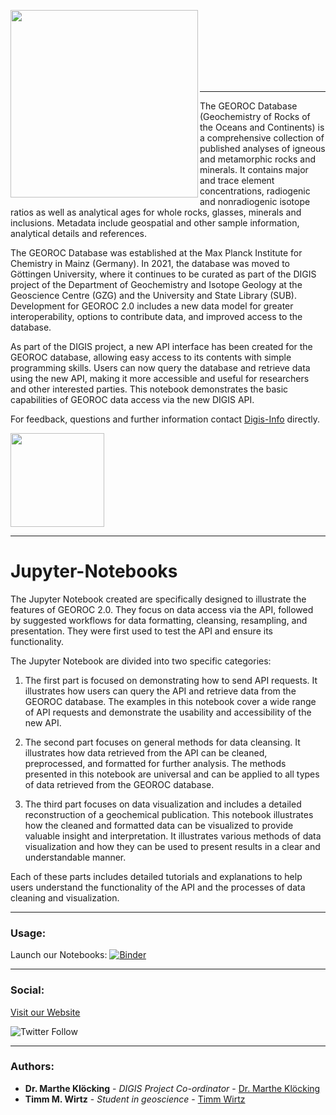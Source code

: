 <img src="https://pbs.twimg.com/media/E0m6c9FX0AIX0p1.png" style="height:300px" align="left"/> <br><br>

<br/>
<br/>
<br/>
<br/>



***

The GEOROC Database (Geochemistry of Rocks of the Oceans and Continents) is a comprehensive collection of published analyses of igneous and metamorphic rocks and minerals. It contains major and trace element concentrations, radiogenic and nonradiogenic isotope ratios as well as analytical ages for whole rocks, glasses, minerals and inclusions. Metadata include geospatial and other sample information, analytical details and references.

The GEOROC Database was established at the Max Planck Institute for Chemistry in Mainz (Germany). In 2021, the database was moved to Göttingen University, where it continues to be curated as part of the DIGIS project of the Department of Geochemistry and Isotope Geology at the Geoscience Centre (GZG) and the University and State Library (SUB). Development for GEOROC 2.0 includes a new data model for greater interoperability, options to contribute data, and improved access to the database.

As part of the DIGIS project, a new API interface has been created for the GEOROC database, allowing easy access to its contents
with simple programming skills. Users can now query the database and retrieve data using the new API, making it more accessible 
and useful for researchers and other interested parties. This notebook demonstrates the basic capabilities of GEOROC data access via the new DIGIS API. 

For feedback, questions and further information contact [Digis-Info](mailto:digis-info@uni-goettingen.de) directly.


<img src="https://mirrors.creativecommons.org/presskit/buttons/88x31/png/by-nc-sa.png" width="150" />

***

# Jupyter-Notebooks

The Jupyter Notebook created are specifically designed to illustrate the features of GEOROC 2.0. They focus on data access via the API, followed by suggested workflows for data formatting, cleansing, resampling, and presentation. They were first used to test the API and ensure its functionality.

The Jupyter Notebook are divided into two specific categories:

1. The first part is focused on demonstrating how to send API requests. It illustrates how users can query the API and retrieve data from the GEOROC database. The examples in this notebook cover a wide range of API requests and demonstrate the usability and accessibility of the new API.

2. The second part focuses on general methods for data cleansing. It illustrates how data retrieved from the API can be cleaned, preprocessed, and formatted for further analysis. The methods presented in this notebook are universal and can be applied to all types of data retrieved from the GEOROC database.

3. The third part focuses on data visualization and includes a detailed reconstruction of a geochemical publication. This notebook illustrates how the cleaned and formatted data can be visualized to provide valuable insight and interpretation. It illustrates various methods of data visualization and how they can be used to present results in a clear and understandable manner.

Each of these parts includes detailed tutorials and explanations to help users understand the functionality of the API and the processes of data cleaning and visualization.

***

### Usage:

Launch our Notebooks: [![Binder](https://mybinder.org/badge_logo.svg)](https://mybinder.org/v2/gl/georoc%2FJupyter/HEAD?labpath=DIGIS_GeoRoc.ipynb)

***

### Social:

[Visit our Website](https://georoc.mpch-mainz.gwdg.de/georoc/)


![Twitter Follow](https://img.shields.io/twitter/follow/DIGISgeo?style=social)

***

### Authors:

* **Dr. Marthe Klöcking** - *DIGIS Project Co-ordinator* - [Dr. Marthe Klöcking](https://www.uni-goettingen.de/en/644510.html)
* **Timm M. Wirtz** - *Student in geoscience* - [Timm Wirtz](https://github.com/tmwProjects/)